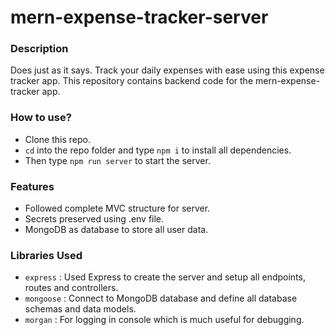 # mern-expense-tracker-server

### Description

Does just as it says. Track your daily expenses with ease using this expense tracker app. This repository contains backend code for the mern-expense-tracker app. 

### How to use?

-   Clone this repo.
-   `cd` into the repo folder and type `npm i` to install all dependencies.
-   Then type `npm run server` to start the server.

### Features

-   Followed complete MVC structure for server.
-   Secrets preserved using .env file.
-   MongoDB as database to store all user data.

### Libraries Used

-   `express` : Used Express to create the server and setup all endpoints, routes and controllers.
-   `mongoose` : Connect to MongoDB database and define all database schemas and data models.
-   `morgan` : For logging in console which is much useful for debugging.
